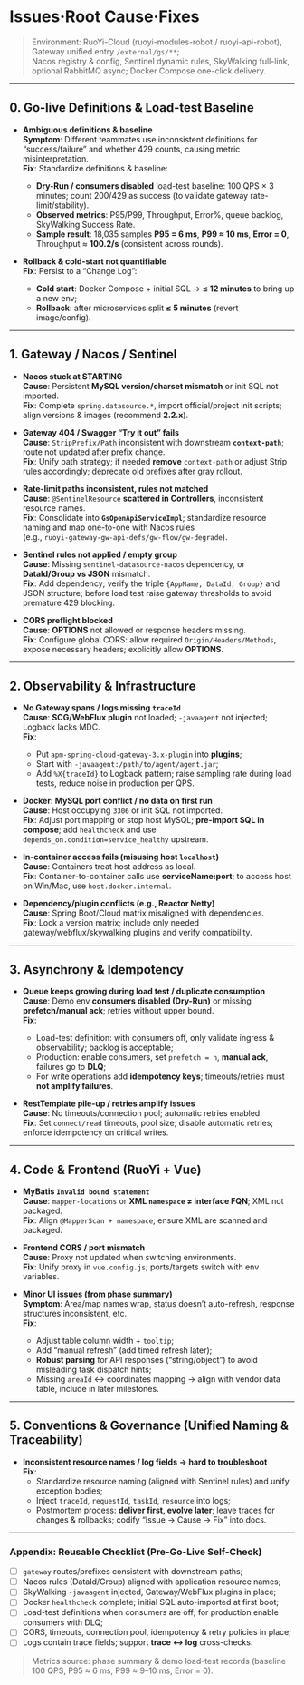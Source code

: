 # Issues·Root Cause·Fixes

> Environment: RuoYi-Cloud (ruoyi-modules-robot / ruoyi-api-robot), Gateway unified entry `/external/gs/**`;  
> Nacos registry & config, Sentinel dynamic rules, SkyWalking full-link, optional RabbitMQ async; Docker Compose one-click delivery.

---

## 0. Go-live Definitions & Load-test Baseline

- **Ambiguous definitions & baseline**  
  **Symptom**: Different teammates use inconsistent definitions for “success/failure” and whether 429 counts, causing metric misinterpretation.  
  **Fix**: Standardize definitions & baseline:  
  - **Dry-Run / consumers disabled** load-test baseline: 100 QPS × 3 minutes; count 200/429 as success (to validate gateway rate-limit/stability).  
  - **Observed metrics**: P95/P99, Throughput, Error%, queue backlog, SkyWalking Success Rate.  
  - **Sample result**: 18,035 samples **P95 = 6 ms**, **P99 ≈ 10 ms**, **Error = 0**, Throughput ≈ **100.2/s** (consistent across rounds).

- **Rollback & cold-start not quantifiable**  
  **Fix**: Persist to a “Change Log”:  
  - **Cold start**: Docker Compose + initial SQL → **≤ 12 minutes** to bring up a new env;  
  - **Rollback**: after microservices split **≤ 5 minutes** (revert image/config).

---

## 1. Gateway / Nacos / Sentinel

- **Nacos stuck at STARTING**  
  **Cause**: Persistent **MySQL version/charset mismatch** or init SQL not imported.  
  **Fix**: Complete `spring.datasource.*`, import official/project init scripts; align versions & images (recommend **2.2.x**).

- **Gateway 404 / Swagger “Try it out” fails**  
  **Cause**: `StripPrefix/Path` inconsistent with downstream **`context-path`**; route not updated after prefix change.  
  **Fix**: Unify path strategy; if needed **remove** `context-path` or adjust Strip rules accordingly; deprecate old prefixes after gray rollout.

- **Rate-limit paths inconsistent, rules not matched**  
  **Cause**: `@SentinelResource` **scattered in Controllers**, inconsistent resource names.  
  **Fix**: Consolidate into **`GsOpenApiServiceImpl`**; standardize resource naming and map one-to-one with Nacos rules  
  (e.g., `ruoyi-gateway-gw-api-defs/gw-flow/gw-degrade`).

- **Sentinel rules not applied / empty group**  
  **Cause**: Missing `sentinel-datasource-nacos` dependency, or **DataId/Group vs JSON** mismatch.  
  **Fix**: Add dependency; verify the triple `{AppName, DataId, Group}` and JSON structure; before load test raise gateway thresholds to avoid premature 429 blocking.

- **CORS preflight blocked**  
  **Cause**: **OPTIONS** not allowed or response headers missing.  
  **Fix**: Configure global CORS: allow required `Origin/Headers/Methods`, expose necessary headers; explicitly allow **OPTIONS**.

---

## 2. Observability & Infrastructure

- **No Gateway spans / logs missing `traceId`**  
  **Cause**: **SCG/WebFlux plugin** not loaded; `-javaagent` not injected; Logback lacks MDC.  
  **Fix**:  
  - Put `apm-spring-cloud-gateway-3.x-plugin` into **plugins**;  
  - Start with `-javaagent:/path/to/agent/agent.jar`;  
  - Add `%X{traceId}` to Logback pattern; raise sampling rate during load tests, reduce noise in production per QPS.

- **Docker: MySQL port conflict / no data on first run**  
  **Cause**: Host occupying `3306` or init SQL not imported.  
  **Fix**: Adjust port mapping or stop host MySQL; **pre-import SQL in compose**; add `healthcheck` and use `depends_on.condition=service_healthy` upstream.

- **In-container access fails (misusing host `localhost`)**  
  **Cause**: Containers treat host address as local.  
  **Fix**: Container-to-container calls use **serviceName:port**; to access host on Win/Mac, use `host.docker.internal`.

- **Dependency/plugin conflicts (e.g., Reactor Netty)**  
  **Cause**: Spring Boot/Cloud matrix misaligned with dependencies.  
  **Fix**: Lock a version matrix; include only needed gateway/webflux/skywalking plugins and verify compatibility.

---

## 3. Asynchrony & Idempotency

- **Queue keeps growing during load test / duplicate consumption**  
  **Cause**: Demo env **consumers disabled (Dry-Run)** or missing **prefetch/manual ack**; retries without upper bound.  
  **Fix**:  
  - Load-test definition: with consumers off, only validate ingress & observability; backlog is acceptable;  
  - Production: enable consumers, set `prefetch = n`, **manual ack**, failures go to **DLQ**;  
  - For write operations add **idempotency keys**; timeouts/retries must **not amplify failures**.

- **RestTemplate pile-up / retries amplify issues**  
  **Cause**: No timeouts/connection pool; automatic retries enabled.  
  **Fix**: Set `connect/read` timeouts, pool size; disable automatic retries; enforce idempotency on critical writes.

---

## 4. Code & Frontend (RuoYi + Vue)

- **MyBatis `Invalid bound statement`**  
  **Cause**: `mapper-locations` or **XML `namespace` ≠ interface FQN**; XML not packaged.  
  **Fix**: Align `@MapperScan + namespace`; ensure XML are scanned and packaged.

- **Frontend CORS / port mismatch**  
  **Cause**: Proxy not updated when switching environments.  
  **Fix**: Unify proxy in `vue.config.js`; ports/targets switch with env variables.

- **Minor UI issues (from phase summary)**  
  **Symptom**: Area/map names wrap, status doesn’t auto-refresh, response structures inconsistent, etc.  
  **Fix**:  
  - Adjust table column width + `tooltip`;  
  - Add “manual refresh” (add timed refresh later);  
  - **Robust parsing** for API responses (“string/object”) to avoid misleading task dispatch hints;  
  - Missing `areaId` ↔ coordinates mapping → align with vendor data table, include in later milestones.

---

## 5. Conventions & Governance (Unified Naming & Traceability)

- **Inconsistent resource names / log fields → hard to troubleshoot**  
  **Fix**:  
  - Standardize resource naming (aligned with Sentinel rules) and unify exception bodies;  
  - Inject `traceId`, `requestId`, `taskId`, `resource` into logs;  
  - Postmortem process: **deliver first, evolve later**; leave traces for changes & rollbacks; codify “Issue → Cause → Fix” into docs.

---

### Appendix: Reusable Checklist (Pre-Go-Live Self-Check)
- [ ] `gateway` routes/prefixes consistent with downstream paths;  
- [ ] Nacos rules (DataId/Group) aligned with application resource names;  
- [ ] SkyWalking `-javaagent` injected, Gateway/WebFlux plugins in place;  
- [ ] Docker `healthcheck` complete; initial SQL auto-imported at first boot;  
- [ ] Load-test definitions when consumers are off; for production enable consumers with DLQ;  
- [ ] CORS, timeouts, connection pool, idempotency & retry policies in place;  
- [ ] Logs contain trace fields; support **trace ↔ log** cross-checks.

> Metrics source: phase summary & demo load-test records (baseline 100 QPS, P95 ≈ 6 ms, P99 ≈ 9–10 ms, Error = 0).
